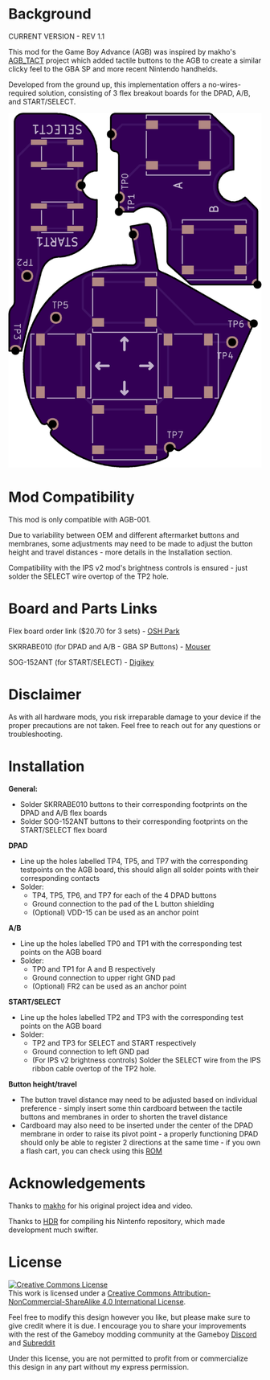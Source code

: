 # Background

CURRENT VERSION - REV 1.1


This mod for the Game Boy Advance (AGB) was inspired by makho's [AGB_TACT](https://github.com/makhowastaken/AGB_TACT) project which added tactile buttons to the AGB to create a similar clicky feel to the GBA SP and more recent Nintendo handhelds.

Developed from the ground up, this implementation offers a no-wires-required solution, consisting of 3 flex breakout boards for the DPAD, A/B, and START/SELECT.


![Preview](Images/OSHPark-Preview.png)


# Mod Compatibility

This mod is only compatible with AGB-001. 

Due to variability between OEM and different aftermarket buttons and membranes, some adjustments may need to be made to adjust the button height and travel distances - more details in the Installation section.

Compatibility with the IPS v2 mod's brightness controls is ensured - just solder the SELECT wire overtop of the TP2 hole.


# Board and Parts Links

Flex board order link ($20.70 for 3 sets) - [OSH Park](https://oshpark.com/shared_projects/KdYTs0bl)

SKRRABE010 (for DPAD and A/B - GBA SP Buttons) - [Mouser](https://www.mouser.com/ProductDetail/?qs=m0BA540hBPcAX44PgGtO0w%3D%3D)

SOG-152ANT (for START/SELECT) - [Digikey](https://www.digikey.ca/en/products/detail/mitsumi-electric-company-ltd/SOG-152ANT/11591283)


# Disclaimer

As with all hardware mods, you risk irreparable damage to your device if the proper precautions are not taken. Feel free to reach out for any questions or troubleshooting.


# Installation

**General:**
* Solder SKRRABE010 buttons to their corresponding footprints on the DPAD and A/B flex boards
* Solder SOG-152ANT buttons to their corresponding footprints on the START/SELECT flex board

**DPAD**
* Line up the holes labelled TP4, TP5, and TP7 with the corresponding testpoints on the AGB board, this should align all solder points with their corresponding contacts
* Solder:
  * TP4, TP5, TP6, and TP7 for each of the 4 DPAD buttons
  * Ground connection to the pad of the L button shielding
  * (Optional) VDD-15 can be used as an anchor point

**A/B**
* Line up the holes labelled TP0 and TP1 with the corresponding test points on the AGB board
* Solder:
  * TP0 and TP1 for A and B respectively
  * Ground connection to upper right GND pad
  * (Optional) FR2 can be used as an anchor point

**START/SELECT**
* Line up the holes labelled TP2 and TP3 with the corresponding test points on the AGB board
* Solder:
  * TP2 and TP3 for SELECT and START respectively
  * Ground connection to left GND pad
  * (For IPS v2 brightness controls) Solder the SELECT wire from the IPS ribbon cable overtop of the TP2 hole.

**Button height/travel**
* The button travel distance may need to be adjusted based on individual preference - simply insert some thin cardboard between the tactile buttons and membranes in order to shorten the travel distance 
* Cardboard may also need to be inserted under the center of the DPAD membrane in order to raise its pivot point - a properly functioning DPAD should only be able to register 2 directions at the same time - if you own a flash cart, you can check using this [ROM](https://github.com/heroldev/AGB-buttontest)

# Acknowledgements

Thanks to [makho](https://www.youtube.com/channel/UC5FYpo9lFqK1Y7wqjPuANFw) for his original project idea and video.

Thanks to [HDR](https://martinrefseth.com/) for compiling his Nintenfo repository, which made development much swifter.


# License

<a rel="license" href="http://creativecommons.org/licenses/by-nc-sa/4.0/"><img alt="Creative Commons License" style="border-width:0" src="https://i.creativecommons.org/l/by-nc-sa/4.0/80x15.png" /></a><br />This work is licensed under a <a rel="license" href="http://creativecommons.org/licenses/by-nc-sa/4.0/">Creative Commons Attribution-NonCommercial-ShareAlike 4.0 International License</a>.

Feel free to modify this design however you like, but please make sure to give credit where it is due. I encourage you to share your improvements with the rest of the Gameboy modding community at the Gameboy [Discord](https://discord.gg/RYN3bMxr) and [Subreddit](https://www.reddit.com/r/Gameboy/)

Under this license, you are not permitted to profit from or commercialize this design in any part without my express permission.
